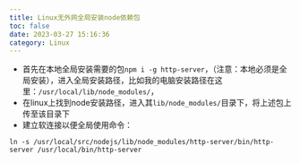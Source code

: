 ```yaml
---
title: Linux无外网全局安装node依赖包
toc: false
date: 2023-03-27 15:16:36
category: Linux
---
```

- 首先在本地全局安装需要的包`npm i -g http-server`，（注意：本地必须是全局安装），进入全局安装路径，比如我的电脑安装路径在这里：`/usr/local/lib/node_modules/`，
- 在linux上找到node安装路径，进入其`lib/node_modules/`目录下，将上述包上传至该目录下
- 建立软连接以便全局使用命令：
```
ln -s /usr/local/src/nodejs/lib/node_modules/http-server/bin/http-server /usr/local/bin/http-server
```